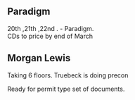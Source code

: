 ## Paradigm
20th ,21th ,22nd . - Paradigm.  
CDs to price by end of March 

## Morgan Lewis
Taking 6 floors.
Truebeck is doing precon

Ready for permit type set of documents.  

